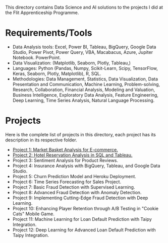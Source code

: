 This directory contains Data Science and AI solutions to the projects I did at the Flit Apprenticeship Programme.

# Requirements/Tools

- Data Analysis tools: Excel, Power BI, Tableau, BigQuery, Google Data Studio, Power Pivot, Power Query, VBA, Macabacus, Azure, Jupiter Notebook. PowerPoint.
- Data Visualization: (Matplotlib, Seaborn, Plotly, Tableau,)
- Languages: Python (Pandas, Numpy, Scikit-Learn, Scipy, TensorFlow, Keras, Seaborn, Plotly, Matplotlib), R, SQL.
- Methodologies: Data Management, Statistics, Data Visualization, Data Presentation and Communication, Machine Learning, Problem-solving, Research, Collaboration, Financial Analysis, Modeling and Valuation, Business Intelligence, Exploratory Data Analysis, Feature Engineering, Deep Learning, Time Series Analysis, Natural Language Processing.


# Projects

Here is the complete list of projects in this directory, each project has its description in its respective folder.

- [Project 1: Market Basket Analysis for E-commerce.](https://github.com/Annet-Chebukati/Flit_inc_Apprenticeship/tree/master/DataScienceandAIprojects/Market_Basket_Analysis)
- [Project 2: Hotel Reservation Analysis in SQL and Tableau.](https://github.com/Annet-Chebukati/Flit_inc_Apprenticeship/tree/master/DataScienceandAIprojects/Hotel_Reservation_Analysis)
- Project 3: Sentiment Analysis for Product Reviews.
- Project 4: Insurance Analysis with BigQuery, Tableau, and Google Data Studio.
- Project 5: Churn Prediction Model and Heroku Deployment.
- Project 6: Time Series Forecasting for Sales Project.
- Project 7: Basic Fraud Detection with Supervised Learning.
- Project 8: Advanced Fraud Detection with Anomaly Detection.
- Project 9: Implementing Cutting-Edge Fraud Detection with Deep Learning.
- Project 10:  Enhancing Player Retention through A/B Testing in "Cookie Cats" Mobile Game.
- Project 11: Machine Learning for Loan Default Prediction with Taipy Integration.
- Project 12: Deep Learning for Advanced Loan Default Prediction with Taipy Integration.
